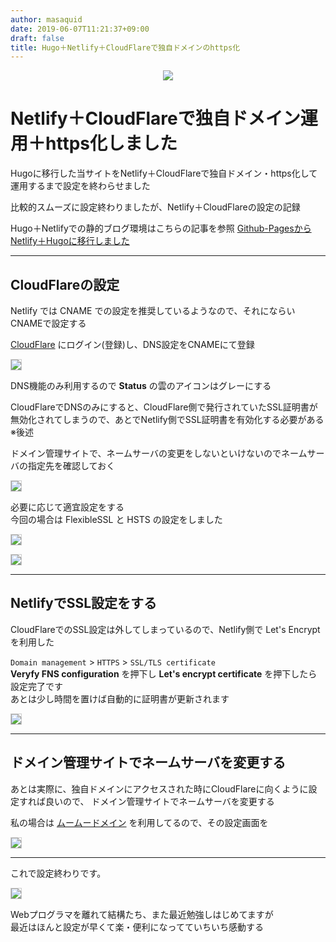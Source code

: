 ```yaml
---
author: masaquid
date: 2019-06-07T11:21:37+09:00
draft: false
title: Hugo＋Netlify＋CloudFlareで独自ドメインのhttps化
---
```

<div style="text-align: center">
  <img src="images/posts/2019-06-07_eye-catch.png"
       style="max-width: 70%;">
</div>


# Netlify＋CloudFlareで独自ドメイン運用＋https化しました

Hugoに移行した当サイトをNetlify＋CloudFlareで独自ドメイン・https化して運用するまで設定を終わらせました

比較的スムーズに設定終わりましたが、Netlify＋CloudFlareの設定の記録

Hugo＋Netlifyでの静的ブログ環境はこちらの記事を参照
[Github-PagesからNetlify＋Hugoに移行しました](https://masaqu.id/posts/2019-06-06_first_post/)

* * *

## CloudFlareの設定

Netlify では CNAME での設定を推奨しているようなので、それにならい CNAMEで設定する

[CloudFlare](https://www.cloudflare.com) にログイン(登録)し、DNS設定をCNAMEにて登録

<img src="images/posts/2019-06-07_cloudflare-records.png"
     style="max-width: 100%; border: solid 1px #ccc">

DNS機能のみ利用するので __Status__ の雲のアイコンはグレーにする

CloudFlareでDNSのみにすると、CloudFlare側で発行されていたSSL証明書が無効化されてしまうので、あとでNetlify側でSSL証明書を有効化する必要がある ※後述

ドメイン管理サイトで、ネームサーバの変更をしないといけないのでネームサーバの指定先を確認しておく

<img src="images/posts/2019-06-07_cloudflare-nameserver.png"
     style="max-width: 100%; border: solid 1px #ccc">

必要に応じて適宜設定をする  
今回の場合は FlexibleSSL と HSTS の設定をしました

<img src="images/posts/2019-06-07_cloudflare-flexible.png"
     style="max-width: 100%; border: solid 1px #ccc">

<img src="images/posts/2019-06-07_cloudflare-hsts.png"
     style="max-width: 100%; border: solid 1px #ccc">
* * *

## NetlifyでSSL設定をする

CloudFlareでのSSL設定は外してしまっているので、Netlify側で Let's Encrypt を利用した

<code>Domain management</code> > <code>HTTPS</code> > <code>SSL/TLS certificate</code>  
__Veryfy FNS configuration__ を押下し __Let's encrypt certificate__ を押下したら設定完了です  
あとは少し時間を置けば自動的に証明書が更新されます

<img src="images/posts/2019-06-07_netlify-domain-setting.png"
     style="max-width: 100%; border: solid 1px #ccc">

* * *

## ドメイン管理サイトでネームサーバを変更する

あとは実際に、独自ドメインにアクセスされた時にCloudFlareに向くように設定すれば良いので、
ドメイン管理サイトでネームサーバを変更する

私の場合は [ムームードメイン](https://muumuu-domain.com) を利用してるので、その設定画面を

<img src="images/posts/2019-06-07_muu-muu-domain.png"
     style="max-width: 100%; border: solid 1px #ccc">

* * *

これで設定終わりです。

<img src="images/posts/2019-06-07_finished.png"
     style="max-width: 100%; border: solid 1px #ccc">

Webプログラマを離れて結構たち、また最近勉強しはじめてますが  
最近はほんと設定が早くて楽・便利になってていちいち感動する
